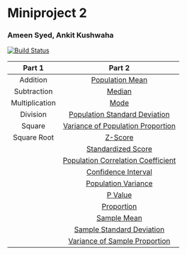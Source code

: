 # Miniproject 2
### Ameen Syed, Ankit Kushwaha

[![Build Status](https://travis-ci.org/asyed08/calculatorHw.svg?branch=master)](https://travis-ci.org/asyed08/calculatorHw)


|     Part 1     |               Part 2               |
|:--------------:|:----------------------------------:|
|    Addition    |   [Population Mean](definitons/PopulationMean.md)          |
|   Subtraction  |               [Median](definitons/median.md)               |
| Multiplication |                [Mode](definitons/mode.md)                |
|    Division    |    [Population Standard Deviation](definitons/PopulationStandardDeviation.md)   |
|     Square     |  [Variance of Population Proportion](definitons/VariancePopulationProportion.md) |
|   Square Root  |               [Z-Score](definitons/Zscore.md)              |
|                |         [Standardized Score](definitons/Zscore.md)         |
|                | [Population Correlation Coefficient](definitons/PopulationCorrelationCoefficient.md) |
|                |         [Confidence Interval](definitons/confidenceinterval.md)        |
|                |         [Population Variance](definitons/populationvariance.md)        |
|                |               [P Value](definitons/pvalue.md)              |
|                |             [Proportion](definitons/Proportion.md)             |
|                |             [Sample Mean](definitons/SampleMean.md)            |
|                |      [Sample Standard Deviation](definitons/SampleStandardDeviation.md)     |
|                |    [Variance of Sample Proportion](definitons/VarianceOfSampleProportion.md)   |

